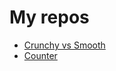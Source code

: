 # My repos
* [Crunchy vs Smooth](https://github.com/abhi3700/sol_contracts_crunchyvssmooth)
* [Counter](https://github.com/abhi3700/sol_contracts_counter)